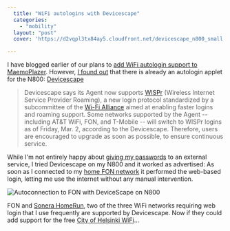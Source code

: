 ```yaml
---
  title: "WiFi autologins with Devicescape"
  categories: 
    - "mobility"
  layout: "post"
  cover: 'https://d2vqpl3tx84ay5.cloudfront.net/devicescape_n800_small.jpg'

---
```

I have blogged earlier of our plans to [add WiFi autologin support to MaemoPlazer][1]. However, [I found out][2] that there is already an autologin applet for the N800: [Devicescape][3]

> Devicescape says its Agent now supports [WISPr][9] (Wireless Internet Service Provider Roaming), a new login protocol standardized by a subcommittee of the [Wi-Fi Alliance][4] aimed at enabling faster logins and roaming support. Some networks supported by the Agent -- including AT&T WiFi, FON, and T-Mobile -- will switch to WISPr logins as of Friday, Mar. 2, according to the Devicescape. Therefore, users are encouraged to upgrade as soon as possible, to ensure continuous service. 

While I'm not entirely happy about [giving my passwords][5] to an external service, I tried Devicescape on my N800 and it worked as advertised: As soon as I connected to my [home FON network][6] it performed the web-based login, letting me use the internet without any manual intervention.

![Autoconnection to FON with DeviceScape on N800](https://d2vqpl3tx84ay5.cloudfront.net/devicescape_n800_small.jpg)

FON and [Sonera HomeRun][7], two of the three WiFi networks requiring web login that I use frequently are supported by Devicescape. Now if they could add support for the free [City of Helsinki WiFi][8]...

[1]: http://bergie.iki.fi/blog/maemo_plazer_released/
[2]: http://www.linuxdevices.com/news/NS4622554621.html
[3]: http://www.devicescape.com/download/
[4]: http://www.wi-fi.org/
[5]: http://www.devicescape.com/learnmore/started.php
[6]: http://bergie.iki.fi/blog/fon-for-free-in-finland/
[7]: http://www.homerun.telia.com/eng/start/
[8]: http://www.hel.fi/wps/portal/Helsinki_en/Artikkeli?WCM_GLOBAL_CONTEXT=/en/Helsinki/City+government/City+administration+and+economy/Transactions/WLAN
[9]: http://english.martinvarsavsky.net/fon/fon-improves-wifi-log-on-.html
